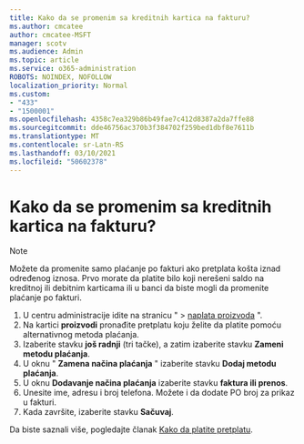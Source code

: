 ```yaml
---
title: Kako da se promenim sa kreditnih kartica na fakturu?
ms.author: cmcatee
author: cmcatee-MSFT
manager: scotv
ms.audience: Admin
ms.topic: article
ms.service: o365-administration
ROBOTS: NOINDEX, NOFOLLOW
localization_priority: Normal
ms.custom:
- "433"
- "1500001"
ms.openlocfilehash: 4358c7ea329b86b49fae7c412d8387a2da7ffe88
ms.sourcegitcommit: dde46756ac370b3f384702f259bed1dbf8e7611b
ms.translationtype: MT
ms.contentlocale: sr-Latn-RS
ms.lasthandoff: 03/10/2021
ms.locfileid: "50602378"
---
```

# <a name="how-do-i-change-from-credit-card-payments-to-invoice"></a>Kako da se promenim sa kreditnih kartica na fakturu?

> [!NOTE]
> Možete da promenite samo plaćanje po fakturi ako pretplata košta iznad određenog iznosa. Prvo morate da platite bilo koji nerešeni saldo na kreditnoj ili debitnim karticama ili u banci da biste mogli da promenite plaćanje po fakturi.

1. U centru administracije idite na stranicu "   >  [naplata proizvoda](https://go.microsoft.com/fwlink/p/?linkid=842054) ".
2. Na kartici **proizvodi** pronađite pretplatu koju želite da platite pomoću alternativnog metoda plaćanja.
3. Izaberite stavku **još radnji** (tri tačke), a zatim izaberite stavku **Zameni metodu plaćanja**.
4. U oknu " **Zamena načina plaćanja** " izaberite stavku **Dodaj metodu plaćanja**.
5. U oknu **Dodavanje načina plaćanja** izaberite stavku **faktura ili prenos**.
6. Unesite ime, adresu i broj telefona. Možete i da dodate PO broj za prikaz u fakturi.
7. Kada završite, izaberite stavku **Sačuvaj**.

Da biste saznali više, pogledajte članak [Kako da platite pretplatu](https://docs.microsoft.com/microsoft-365/commerce/billing-and-payments/pay-for-your-subscription).